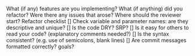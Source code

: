 What (if any) features are you implementing?
What (if anything) did you refactor?
Were there any issues that arose?
Where should the reviewer start?
Refactor checklist
[] Check variable and parameter names: are they descriptive and unique?
[] Is the code DRY? SRP?
[] Is it easy for others to read your code? (explanatory comments needed?)
[] Is the syntax consistent? (e.g. use of semicolons, blank lines)
[] Are commit messages formatted correctly?
goals?
